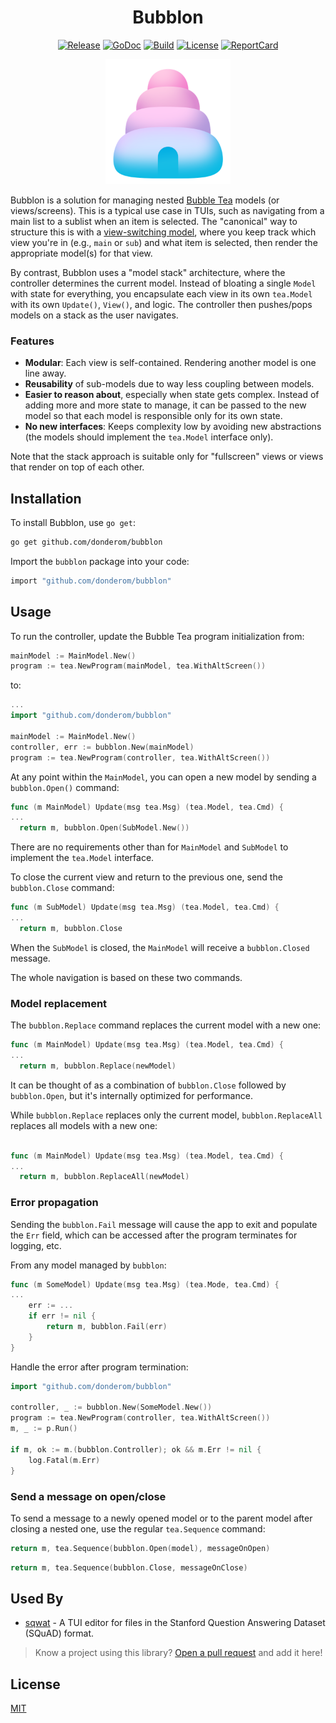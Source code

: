 <div align="center">

# Bubblon

[![Release](https://img.shields.io/github/v/release/donderom/bubblon.svg?style=flat-square&color=019aca)](https://github.com/donderom/bubblon/releases)
[![GoDoc](https://img.shields.io/badge/go.dev-docs-01ade3?style=flat-square&logo=go)](https://pkg.go.dev/github.com/donderom/bubblon)
[![Build](https://img.shields.io/github/actions/workflow/status/donderom/bubblon/build.yml?style=flat-square&logo=github&color=b199da)](https://github.com/donderom/bubblon/actions/workflows/build.yml)
[![License](https://img.shields.io/badge/license-MIT-fec4e2?style=flat-square)](https://github.com/donderom/bubblon/blob/main/LICENSE)
[![ReportCard](https://goreportcard.com/badge/github.com/donderom/bubblon?style=flat-square)](https://goreportcard.com/report/donderom/bubblon)

<img src="logo.png" width="200" alt="The Bubblon Logo">
</div>

Bubblon is a solution for managing nested [Bubble Tea](https://github.com/charmbracelet/bubbletea) models (or views/screens). This is a typical use case in TUIs, such as navigating from a main list to a sublist when an item is selected. The "canonical" way to structure this is with a [view-switching model](https://www.youtube.com/watch?v=uJ2egAkSkjg), where you keep track which view you're in (e.g., `main` or `sub`) and what item is selected, then render the appropriate model(s) for that view.

 By contrast, Bubblon uses a "model stack" architecture, where the controller determines the current model. Instead of bloating a single `Model` with state for everything, you encapsulate each view in its own `tea.Model` with its own `Update()`, `View()`, and logic. The controller then pushes/pops models on a stack as the user navigates.

### Features

* **Modular**: Each view is self-contained. Rendering another model is one line away.
* **Reusability** of sub-models due to way less coupling between models.
* **Easier to reason about**, especially when state gets complex. Instead of adding more and more state to manage, it can be passed to the new model so that each model is responsible only for its own state.
* **No new interfaces**: Keeps complexity low by avoiding new abstractions (the models should implement the `tea.Model` interface only).

Note that the stack approach is suitable only for "fullscreen" views or views that render on top of each other.

## Installation

To install Bubblon, use `go get`:

```sh
go get github.com/donderom/bubblon
```

Import the `bubblon` package into your code:

```sh
import "github.com/donderom/bubblon"
```

## Usage

To run the controller, update the Bubble Tea program initialization from:

```go
mainModel := MainModel.New()
program := tea.NewProgram(mainModel, tea.WithAltScreen()) 
```

to:

```go
...
import "github.com/donderom/bubblon"
 
mainModel := MainModel.New()
controller, err := bubblon.New(mainModel)
program := tea.NewProgram(controller, tea.WithAltScreen()) 
```

At any point within the `MainModel`, you can open a new model by sending a `bubblon.Open()` command:

```go
func (m MainModel) Update(msg tea.Msg) (tea.Model, tea.Cmd) {
...
  return m, bubblon.Open(SubModel.New())
```

There are no requirements other than for `MainModel` and `SubModel` to implement the `tea.Model` interface.

To close the current view and return to the previous one, send the `bubblon.Close` command:

```go
func (m SubModel) Update(msg tea.Msg) (tea.Model, tea.Cmd) {
...
  return m, bubblon.Close
```

When the `SubModel` is closed, the `MainModel` will receive a `bubblon.Closed` message.

The whole navigation is based on these two commands.

### Model replacement

The `bubblon.Replace` command replaces the current model with a new one:

```go
func (m MainModel) Update(msg tea.Msg) (tea.Model, tea.Cmd) {
...
  return m, bubblon.Replace(newModel)
```

It can be thought of as a combination of `bubblon.Close` followed by `bubblon.Open`, but it's internally optimized for performance.

While `bubblon.Replace` replaces only the current model, `bubblon.ReplaceAll` replaces all models with a new one:

```go

func (m MainModel) Update(msg tea.Msg) (tea.Model, tea.Cmd) {
...
  return m, bubblon.ReplaceAll(newModel)
```

### Error propagation

Sending the `bubblon.Fail` message will cause the app to exit and populate the `Err` field, which can be accessed after the program terminates for logging, etc.

From any model managed by `bubblon`:

```go
func (m SomeModel) Update(msg tea.Msg) (tea.Mode, tea.Cmd) {
...
	err := ...
	if err != nil {
		return m, bubblon.Fail(err)
	}
}
```

Handle the error after program termination:

```go
import "github.com/donderom/bubblon"

controller, _ := bubblon.New(SomeModel.New())
program := tea.NewProgram(controller, tea.WithAltScreen())
m, _ := p.Run()

if m, ok := m.(bubblon.Controller); ok && m.Err != nil {
	log.Fatal(m.Err)
}
```

### Send a message on open/close

To send a message to a newly opened model or to the parent model after closing a nested one, use the regular `tea.Sequence` command:

```go
return m, tea.Sequence(bubblon.Open(model), messageOnOpen)
```

```go
return m, tea.Sequence(bubblon.Close, messageOnClose)
```

## Used By

- [sqwat](https://github.com/donderom/sqwat) - A TUI editor for files in the Stanford Question Answering Dataset (SQuAD) format.

> Know a project using this library? [Open a pull request](https://github.com/donderom/bubblon/pulls) and add it here!

## License

[MIT](https://github.com/donderom/bubblon/raw/main/LICENSE)
